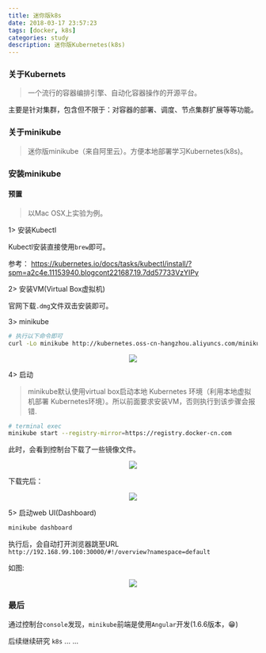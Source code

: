 ```yaml
---
title: 迷你版k8s
date: 2018-03-17 23:57:23
tags: [docker, k8s]
categories: study
description: 迷你版Kubernetes(k8s)
---
```


### 关于Kubernets

> 一个流行的容器编排引擎、自动化容器操作的开源平台。

主要是针对集群，包含但不限于：对容器的部署、调度、节点集群扩展等等功能。


### 关于minikube

> 迷你版minikube（来自阿里云）。方便本地部署学习Kubernetes(k8s)。

### 安装minikube

#### 预置

> 以Mac OSX上实验为例。

1> 安装Kubectl 

Kubectl安装直接使用`brew`即可。

参考： https://kubernetes.io/docs/tasks/kubectl/install/?spm=a2c4e.11153940.blogcont221687.19.7dd57733VzYIPy

2> 安装VM(Virtual Box虚拟机)

官网下载`.dmg`文件双击安装即可。

3> minikube

```bash
# 执行以下命令即可
curl -Lo minikube http://kubernetes.oss-cn-hangzhou.aliyuncs.com/minikube/releases/v0.26.1/minikube-darwin-amd64 && chmod +x minikube && sudo mv minikube /usr/local/bin/
```

<div align="center">
    <img src="https://gitee.com/uploads/images/2018/0518/000555_415e4353_1120068.png">
</div>

4> 启动

> minikube默认使用virtual box启动本地 Kubernetes 环境（利用本地虚拟机部署 Kubernetes环境）。所以前面要求安装VM，否则执行到该步骤会报错.

```bash
# terminal exec
minikube start --registry-mirror=https://registry.docker-cn.com
``` 

此时，会看到控制台下载了一些镜像文件。

<div align="center">
    <img src="https://gitee.com/uploads/images/2018/0517/192017_cfe6328c_1120068.png">
</div>

下载完后：

<div align="center">
    <img src="https://gitee.com/uploads/images/2018/0517/193332_430b4643_1120068.png">
</div>


5> 启动web UI(Dashboard)

```bash
minikube dashboard
```

执行后，会自动打开浏览器跳至URL `http://192.168.99.100:30000/#!/overview?namespace=default`

如图:

<div align="center">
    <img src="https://gitee.com/uploads/images/2018/0517/193743_2b725ce3_1120068.png">
</div>


### 最后

通过控制台`console`发现，`minikube`前端是使用`Angular`开发(1.6.6版本，😁)

后续继续研究 `k8s` ... ... 